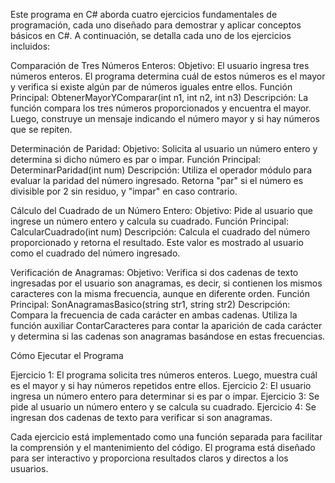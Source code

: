 Este programa en C# aborda cuatro ejercicios fundamentales de programación, cada uno diseñado para demostrar y aplicar conceptos básicos en C#. A continuación, se detalla cada uno de los ejercicios incluidos:

Comparación de Tres Números Enteros:
        Objetivo: El usuario ingresa tres números enteros. El programa determina cuál de estos números es el mayor y verifica si existe algún par de números iguales entre ellos.
        Función Principal: ObtenerMayorYComparar(int n1, int n2, int n3)
        Descripción: La función compara los tres números proporcionados y encuentra el mayor. Luego, construye un mensaje indicando el número mayor y si hay números que se repiten.

Determinación de Paridad:
        Objetivo: Solicita al usuario un número entero y determina si dicho número es par o impar.
        Función Principal: DeterminarParidad(int num)
        Descripción: Utiliza el operador módulo para evaluar la paridad del número ingresado. Retorna "par" si el número es divisible por 2 sin residuo, y "impar" en caso contrario.

Cálculo del Cuadrado de un Número Entero:
        Objetivo: Pide al usuario que ingrese un número entero y calcula su cuadrado.
        Función Principal: CalcularCuadrado(int num)
        Descripción: Calcula el cuadrado del número proporcionado y retorna el resultado. Este valor es mostrado al usuario como el cuadrado del número ingresado.

Verificación de Anagramas:
        Objetivo: Verifica si dos cadenas de texto ingresadas por el usuario son anagramas, es decir, si contienen los mismos caracteres con la misma frecuencia, aunque en diferente orden.
        Función Principal: SonAnagramasBasico(string str1, string str2)
        Descripción: Compara la frecuencia de cada carácter en ambas cadenas. Utiliza la función auxiliar ContarCaracteres para contar la aparición de cada carácter y determina si las cadenas son anagramas basándose en estas frecuencias.

Cómo Ejecutar el Programa

Ejercicio 1: El programa solicita tres números enteros. Luego, muestra cuál es el mayor y si hay números repetidos entre ellos.
Ejercicio 2: El usuario ingresa un número entero para determinar si es par o impar.
Ejercicio 3: Se pide al usuario un número entero y se calcula su cuadrado.
Ejercicio 4: Se ingresan dos cadenas de texto para verificar si son anagramas.

Cada ejercicio está implementado como una función separada para facilitar la comprensión y el mantenimiento del código. El programa está diseñado para ser interactivo y proporciona resultados claros y directos a los usuarios.

